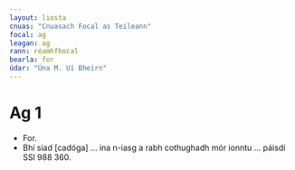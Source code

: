 ```yaml
---
layout: liosta
cnuas: "Cnuasach Focal as Teileann"
focal: ag
leagan: ag
rann: réamhfhocal
bearla: for
údar: "Úna M. Uí Bheirn"
---
```


# Ag 1

* For.
* Bhí siad [cadóga] ... ina n-iasg a rabh cothughadh mór ionntu ... páisdí SSl 988 360.
